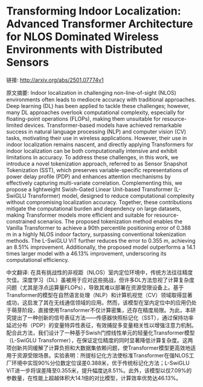 # Transforming Indoor Localization: Advanced Transformer Architecture for NLOS Dominated Wireless Environments with Distributed Sensors

链接: http://arxiv.org/abs/2501.07774v1

原文摘要:
Indoor localization in challenging non-line-of-sight (NLOS) environments
often leads to mediocre accuracy with traditional approaches. Deep learning
(DL) has been applied to tackle these challenges; however, many DL approaches
overlook computational complexity, especially for floating-point operations
(FLOPs), making them unsuitable for resource-limited devices. Transformer-based
models have achieved remarkable success in natural language processing (NLP)
and computer vision (CV) tasks, motivating their use in wireless applications.
However, their use in indoor localization remains nascent, and directly
applying Transformers for indoor localization can be both computationally
intensive and exhibit limitations in accuracy. To address these challenges, in
this work, we introduce a novel tokenization approach, referred to as Sensor
Snapshot Tokenization (SST), which preserves variable-specific representations
of power delay profile (PDP) and enhances attention mechanisms by effectively
capturing multi-variate correlation. Complementing this, we propose a
lightweight Swish-Gated Linear Unit-based Transformer (L-SwiGLU Transformer)
model, designed to reduce computational complexity without compromising
localization accuracy. Together, these contributions mitigate the computational
burden and dependency on large datasets, making Transformer models more
efficient and suitable for resource-constrained scenarios. The proposed
tokenization method enables the Vanilla Transformer to achieve a 90th
percentile positioning error of 0.388 m in a highly NLOS indoor factory,
surpassing conventional tokenization methods. The L-SwiGLU ViT further reduces
the error to 0.355 m, achieving an 8.51% improvement. Additionally, the
proposed model outperforms a 14.1 times larger model with a 46.13% improvement,
underscoring its computational efficiency.

中文翻译:
在具有挑战性的非视距（NLOS）室内定位环境中，传统方法往往精度欠佳。深度学习（DL）虽被用于应对这些挑战，但许多DL方法忽视了计算复杂度问题（尤其是浮点运算量FLOPs），导致其难以部署在资源受限设备上。基于Transformer的模型在自然语言处理（NLP）和计算机视觉（CV）领域取得显著成功，这启发了其在无线通信领域的应用。然而，该模型在室内定位中的应用仍处于萌芽阶段，直接使用Transformer不仅计算密集，还存在精度局限。为此，本研究提出了一种创新的信号表征方法——传感器快照标记化（SST），通过保持功率延迟分布（PDP）的变量特异性表征，有效捕捉多变量相关性以增强注意力机制。配合此方法，我们设计了一种基于Swish门控线性单元的轻量化Transformer模型（L-SwiGLU Transformer），在保证定位精度的同时显著降低计算复杂度。这两项创新共同缓解了计算负担和大数据集依赖问题，使Transformer模型更高效地适用于资源受限场景。实验表明：所提标记化方法使标准Transformer在强NLOS工厂环境中实现90%分位数定位误差0.388米，优于传统标记化方法；L-SwiGLU ViT进一步将误差降至0.355米，提升幅度达8.51%。此外，该模型以仅7.09%的参数量，在性能上超越体积大14.1倍的对比模型，计算效率优势达46.13%。
